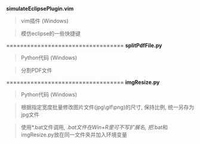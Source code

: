 **simulateEclipsePlugin.vim**
>vim插件 (Windows)

>模仿eclipse的一些快捷键

==================================
**splitPdfFile.py**
>Python代码 (Windows)

>分割PDF文件

==================================
**imgResize.py**
>Python代码 (Windows)

>根据指定宽度批量修改图片文件(jpg\gif\png)的尺寸, 保持比例, 统一另存为jpg文件

>使用*.bat文件调用, *.bat文件在Win+R里可不写扩展名, 把*.bat和imgResize.py放在同一文件夹并加入环境变量

